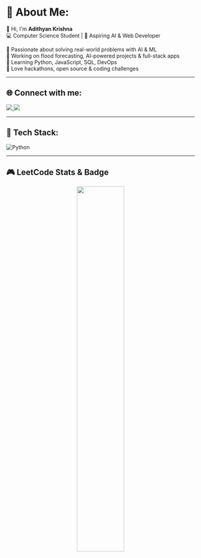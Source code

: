 # 💫 About Me:
👋 Hi, I'm **Adithyan Krishna**  
💻 Computer Science Student | 🚀 Aspiring AI & Web Developer

🔹 Passionate about solving real-world problems with AI & ML  
🔹 Working on flood forecasting, AI-powered projects & full-stack apps  
🔹 Learning Python, JavaScript, SQL, DevOps  
🔹 Love hackathons, open source & coding challenges  

---

## 🌐 Connect with me:
<p align="left">
  <a href="https://linkedin.com/in/Adithyankrishna" target="_blank">
    <img src="https://img.shields.io/badge/LinkedIn-%230077B5.svg?style=for-the-badge&logo=linkedin&logoColor=white" />
  </a>
  <a href="mailto:adithyankrishna00@gmail.com">
    <img src="https://img.shields.io/badge/Email-D14836?style=for-the-badge&logo=gmail&logoColor=white" />
  </a>
</p>

---

## 🧰 Tech Stack:
![Python](https://img.shields.io/badge/python-3670A0.svg?style=flat-square&logo=python&logoColor=ffdd54)

---

## 🎮 LeetCode Stats & Badge
<p align="center">
  <a href="https://leetcode.com/u/adithyankrishna00/">
    <img src="https://media.giphy.com/media/xT0xehqS9pHmsJq2Qw/giphy.gif" width="50%" />
  </a>
</p>
